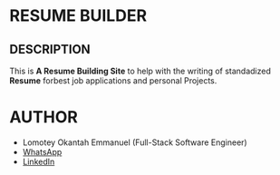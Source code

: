 # RESUME BUILDER

## DESCRIPTION
This is **A Resume Building Site** to help with the writing of standadized **Resume** forbest job applications and personal Projects.


# AUTHOR
* Lomotey Okantah Emmanuel (Full-Stack Software Engineer)
* [WhatsApp](https://wa.me/+233550735691)
* [LinkedIn](https://linkedin.com/in/emmanuellomotey)
